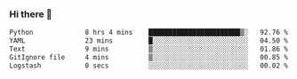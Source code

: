 ### Hi there 👋

<!--START_SECTION:waka-->

```txt
Python             8 hrs 4 mins    ███████████████████████▒░   92.76 %
YAML               23 mins         █░░░░░░░░░░░░░░░░░░░░░░░░   04.50 %
Text               9 mins          ▒░░░░░░░░░░░░░░░░░░░░░░░░   01.86 %
GitIgnore file     4 mins          ▒░░░░░░░░░░░░░░░░░░░░░░░░   00.85 %
Logstash           0 secs          ░░░░░░░░░░░░░░░░░░░░░░░░░   00.02 %
```

<!--END_SECTION:waka-->

<!--
**Jonas-VanHaeken/Jonas-VanHaeken** is a ✨ _special_ ✨ repository because its `README.md` (this file) appears on your GitHub profile.

Here are some ideas to get you started:

- 🔭 I’m currently working on ...
- 🌱 I’m currently learning ...
- 👯 I’m looking to collaborate on ...
- 🤔 I’m looking for help with ...
- 💬 Ask me about ...
- 📫 How to reach me: ...
- 😄 Pronouns: ...
- ⚡ Fun fact: ...
-->

